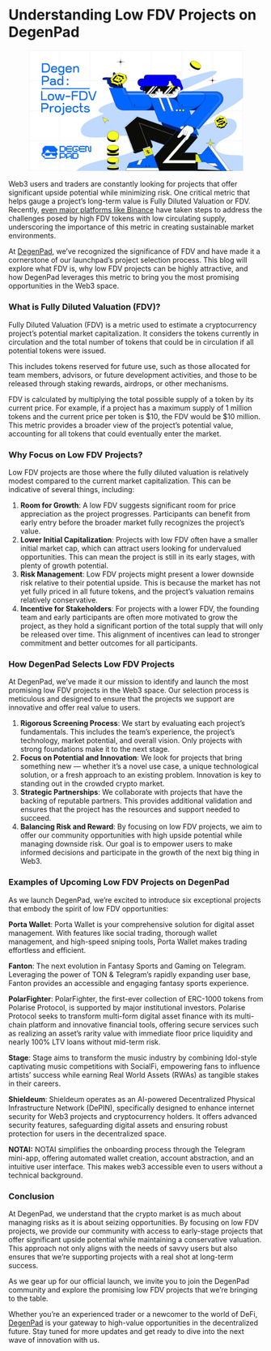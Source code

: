 # Understanding Low FDV Projects on DegenPad

<figure><img src="../../.gitbook/assets/image (1) (1) (1).png" alt=""><figcaption></figcaption></figure>

Web3 users and traders are constantly looking for projects that offer significant upside potential while minimizing risk. One critical metric that helps gauge a project’s long-term value is Fully Diluted Valuation or FDV. Recently, [even major platforms like Binance](https://www.binance.com/en/research/analysis/low-float-and-high-fdv-how-did-we-get-here) have taken steps to address the challenges posed by high FDV tokens with low circulating supply, underscoring the importance of this metric in creating sustainable market environments.

At [DegenPad](http://degenpad.com/), we’ve recognized the significance of FDV and have made it a cornerstone of our launchpad’s project selection process. This blog will explore what FDV is, why low FDV projects can be highly attractive, and how DegenPad leverages this metric to bring you the most promising opportunities in the Web3 space.

### What is Fully Diluted Valuation (FDV)? <a href="#id-1fdb" id="id-1fdb"></a>

Fully Diluted Valuation (FDV) is a metric used to estimate a cryptocurrency project’s potential market capitalization. It considers the tokens currently in circulation and the total number of tokens that could be in circulation if all potential tokens were issued.

This includes tokens reserved for future use, such as those allocated for team members, advisors, or future development activities, and those to be released through staking rewards, airdrops, or other mechanisms.

FDV is calculated by multiplying the total possible supply of a token by its current price. For example, if a project has a maximum supply of 1 million tokens and the current price per token is $10, the FDV would be $10 million. This metric provides a broader view of the project’s potential value, accounting for all tokens that could eventually enter the market.

### Why Focus on Low FDV Projects? <a href="#d605" id="d605"></a>

Low FDV projects are those where the fully diluted valuation is relatively modest compared to the current market capitalization. This can be indicative of several things, including:

1. **Room for Growth**: A low FDV suggests significant room for price appreciation as the project progresses. Participants can benefit from early entry before the broader market fully recognizes the project’s value.
2. **Lower Initial Capitalization**: Projects with low FDV often have a smaller initial market cap, which can attract users looking for undervalued opportunities. This can mean the project is still in its early stages, with plenty of growth potential.
3. **Risk Management**: Low FDV projects might present a lower downside risk relative to their potential upside. This is because the market has not yet fully priced in all future tokens, and the project’s valuation remains relatively conservative.
4. **Incentive for Stakeholders**: For projects with a lower FDV, the founding team and early participants are often more motivated to grow the project, as they hold a significant portion of the total supply that will only be released over time. This alignment of incentives can lead to stronger commitment and better outcomes for all participants.

### How DegenPad Selects Low FDV Projects <a href="#id-208a" id="id-208a"></a>

At DegenPad, we’ve made it our mission to identify and launch the most promising low FDV projects in the Web3 space. Our selection process is meticulous and designed to ensure that the projects we support are innovative and offer real value to users.

1. **Rigorous Screening Process**: We start by evaluating each project’s fundamentals. This includes the team’s experience, the project’s technology, market potential, and overall vision. Only projects with strong foundations make it to the next stage.
2. **Focus on Potential and Innovation**: We look for projects that bring something new — whether it’s a novel use case, a unique technological solution, or a fresh approach to an existing problem. Innovation is key to standing out in the crowded crypto market.
3. **Strategic Partnerships**: We collaborate with projects that have the backing of reputable partners. This provides additional validation and ensures that the project has the resources and support needed to succeed.
4. **Balancing Risk and Reward**: By focusing on low FDV projects, we aim to offer our community opportunities with high upside potential while managing downside risk. Our goal is to empower users to make informed decisions and participate in the growth of the next big thing in Web3.

### Examples of Upcoming Low FDV Projects on DegenPad <a href="#id-9595" id="id-9595"></a>

As we launch DegenPad, we’re excited to introduce six exceptional projects that embody the spirit of low FDV opportunities:

**Porta Wallet**: Porta Wallet is your comprehensive solution for digital asset management. With features like social trading, thorough wallet management, and high-speed sniping tools, Porta Wallet makes trading effortless and efficient.

**Fanton**: The next evolution in Fantasy Sports and Gaming on Telegram. Leveraging the power of TON & Telegram’s rapidly expanding user base, Fanton provides an accessible and engaging fantasy sports experience.

**PolarFighter**: PolarFighter, the first-ever collection of ERC-1000 tokens from Polarise Protocol, is supported by major institutional investors. Polarise Protocol seeks to transform multi-form digital asset finance with its multi-chain platform and innovative financial tools, offering secure services such as realizing an asset’s rarity value with immediate floor price liquidity and nearly 100% LTV loans without mid-term risk.

**Stage**: Stage aims to transform the music industry by combining Idol-style captivating music competitions with SocialFi, empowering fans to influence artists’ success while earning Real World Assets (RWAs) as tangible stakes in their careers.

**Shieldeum**: Shieldeum operates as an AI-powered Decentralized Physical Infrastructure Network (DePIN), specifically designed to enhance internet security for Web3 projects and cryptocurrency holders. It offers advanced security features, safeguarding digital assets and ensuring robust protection for users in the decentralized space.

**NOTAI:** NOTAI simplifies the onboarding process through the Telegram mini-app, offering automated wallet creation, account abstraction, and an intuitive user interface. This makes web3 accessible even to users without a technical background​​​​.

### Conclusion <a href="#a8ed" id="a8ed"></a>

At DegenPad, we understand that the crypto market is as much about managing risks as it is about seizing opportunities. By focusing on low FDV projects, we provide our community with access to early-stage projects that offer significant upside potential while maintaining a conservative valuation. This approach not only aligns with the needs of savvy users but also ensures that we’re supporting projects with a real shot at long-term success.

As we gear up for our official launch, we invite you to join the DegenPad community and explore the promising low FDV projects that we’re bringing to the table.

Whether you’re an experienced trader or a newcomer to the world of DeFi, [DegenPad](http://degenpad.com/) is your gateway to high-value opportunities in the decentralized future. Stay tuned for more updates and get ready to dive into the next wave of innovation with us.
